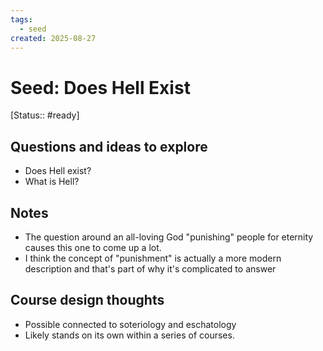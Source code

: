 ```yaml
---
tags:
  - seed
created: 2025-08-27
---
```


# Seed: Does Hell Exist
[Status:: #ready]

## Questions and ideas to explore
- Does Hell exist? 
- What is Hell?

## Notes
- The question around an all-loving God "punishing" people for eternity causes this one to come up a lot. 
- I think the concept of "punishment" is actually a more modern description and that's part of why it's complicated to answer

## Course design thoughts
- Possible connected to soteriology and eschatology
- Likely stands on its own within a series of courses.